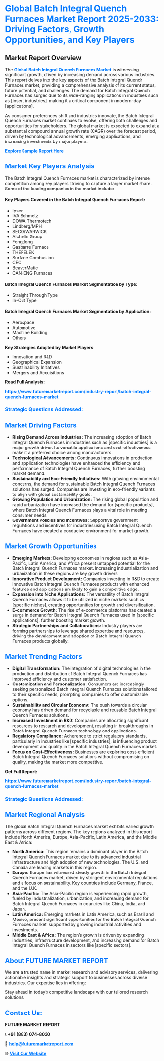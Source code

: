 <h1 style="color: #007BFF;">Global Batch Integral Quench Furnaces Market Report 2025-2033: Driving Factors, Growth Opportunities, and Key Players</h1>

<section id="overview">
<h2>Market Report Overview</h2>
<p>The <a href="https://www.futuremarketreport.com/industry-report/batch-integral-quench-furnaces-market" style="color: #007BFF; text-decoration: none;"><strong>Global Batch Integral Quench Furnaces Market</strong></a> is witnessing significant growth, driven by increasing demand across various industries. This report delves into the key aspects of the Batch Integral Quench Furnaces market, providing a comprehensive analysis of its current status, future potential, and challenges. The demand for Batch Integral Quench Furnaces has surged due to its wide-ranging applications in industries such as [insert industries], making it a critical component in modern-day [applications].</p>
<p>As consumer preferences shift and industries innovate, the Batch Integral Quench Furnaces market continues to evolve, offering both challenges and opportunities for stakeholders. The global market is expected to expand at a substantial compound annual growth rate (CAGR) over the forecast period, driven by technological advancements, emerging applications, and increasing investments by major players.</p>
</section>

<section id="overview">
<p><a href="https://www.futuremarketreport.com/request-sample/reportId=53437" style="color: #007BFF; text-decoration: none;"><strong>Explore Sample Report Here</strong></a></p>
</section>

<section id="key-players">
<h2 style="color: #007BFF;">Market Key Players Analysis</h2>
<p>The Batch Integral Quench Furnaces market is characterized by intense competition among key players striving to capture a larger market share. Some of the leading companies in the market include:</p>
<h4>Key Players Covered in the Batch Integral Quench Furnaces Report:</h4>
<ul><li>Ipsen</li><li>IVA Schmetz</li><li>DOWA Thermotech</li><li>Lindberg/MPH</li><li>SECO/WARWICK</li><li>Aichelin Group</li><li>Fengdong</li><li>Gasbarre Furnace</li><li>THERELEK</li><li>Surface Combustion</li><li>CEC</li><li>BeaverMatic</li><li>CAN-ENG Furnaces</li></ul>
<h4>Batch Integral Quench Furnaces Market Segmentation by Type:</h4>
<ul><li>Straight Through Type</li><li>In-Out Type</li></ul>

<h4>Batch Integral Quench Furnaces Market Segmentation by Application:</h4>
<ul><li>Aerospace</li><li>Automotive</li><li>Machine Building</li><li>Others</li></ul>
<p><strong>Key Strategies Adopted by Market Players:</strong></p>
<ul>
<li>Innovation and R&D</li>
<li>Geographical Expansion</li>
<li>Sustainability Initiatives</li>
<li>Mergers and Acquisitions</li>
</ul>
</section>

<section>
<p><strong>Read Full Analysis: </strong></p><a href="https://www.futuremarketreport.com/industry-report/batch-integral-quench-furnaces-market" style="color: #007BFF; text-decoration: none;"><strong>https://www.futuremarketreport.com/industry-report/batch-integral-quench-furnaces-market</strong></a>
<h3 style="color: #007BFF;">Strategic Questions Addressed:</h3>
</section>

<section id="driving-factors">
<h2 style="color: #007BFF;">Market Driving Factors</h2>
<ul>
<li><strong>Rising Demand Across Industries:</strong> The increasing adoption of Batch Integral Quench Furnaces in industries such as [specific industries] is a major growth driver. Its versatile applications and cost-effectiveness make it a preferred choice among manufacturers.</li>
<li><strong>Technological Advancements:</strong> Continuous innovations in production and application technologies have enhanced the efficiency and performance of Batch Integral Quench Furnaces, further boosting market demand.</li>
<li><strong>Sustainability and Eco-Friendly Initiatives:</strong> With growing environmental concerns, the demand for sustainable Batch Integral Quench Furnaces solutions has surged. Companies are investing in eco-friendly variants to align with global sustainability goals.</li>
<li><strong>Growing Population and Urbanization:</strong> The rising global population and rapid urbanization have increased the demand for [specific products], where Batch Integral Quench Furnaces plays a vital role in meeting consumer needs.</li>
<li><strong>Government Policies and Incentives:</strong> Supportive government regulations and incentives for industries using Batch Integral Quench Furnaces have created a conducive environment for market growth.</li>
</ul>
</section>

<section id="growth-opportunities">
<h2 style="color: #007BFF;">Market Growth Opportunities</h2>
<ul>
<li><strong>Emerging Markets:</strong> Developing economies in regions such as Asia-Pacific, Latin America, and Africa present untapped potential for the Batch Integral Quench Furnaces market. Increasing industrialization and urbanization in these regions are key growth drivers.</li>
<li><strong>Innovative Product Development:</strong> Companies investing in R&D to create innovative Batch Integral Quench Furnaces products with enhanced features and applications are likely to gain a competitive edge.</li>
<li><strong>Expansion into Niche Applications:</strong> The versatility of Batch Integral Quench Furnaces allows it to be utilized in niche markets such as [specific niches], creating opportunities for growth and diversification.</li>
<li><strong>E-commerce Growth:</strong> The rise of e-commerce platforms has created a surge in demand for Batch Integral Quench Furnaces used in [specific applications], further boosting market growth.</li>
<li><strong>Strategic Partnerships and Collaborations:</strong> Industry players are forming partnerships to leverage shared expertise and resources, driving the development and adoption of Batch Integral Quench Furnaces products globally.</li>
</ul>
</section>

<section id="trending-factors">
<h2 style="color: #007BFF;">Market Trending Factors</h2>
<ul>
<li><strong>Digital Transformation:</strong> The integration of digital technologies in the production and distribution of Batch Integral Quench Furnaces has improved efficiency and customer satisfaction.</li>
<li><strong>Customization and Personalization:</strong> Consumers are increasingly seeking personalized Batch Integral Quench Furnaces solutions tailored to their specific needs, prompting companies to offer customizable options.</li>
<li><strong>Sustainability and Circular Economy:</strong> The push towards a circular economy has driven demand for recyclable and reusable Batch Integral Quench Furnaces solutions.</li>
<li><strong>Increased Investment in R&D:</strong> Companies are allocating significant resources to research and development, resulting in breakthroughs in Batch Integral Quench Furnaces technology and applications.</li>
<li><strong>Regulatory Compliance:</strong> Adherence to strict regulatory standards, particularly in industries like [specific industries], is influencing product development and quality in the Batch Integral Quench Furnaces market.</li>
<li><strong>Focus on Cost-Effectiveness:</strong> Businesses are exploring cost-efficient Batch Integral Quench Furnaces solutions without compromising on quality, making the market more competitive.</li>
</ul>
</section>

<section>
<p><strong>Get Full Report: </strong></p><a href="https://www.futuremarketreport.com/industry-report/batch-integral-quench-furnaces-market" style="color: #007BFF; text-decoration: none;"><strong>https://www.futuremarketreport.com/industry-report/batch-integral-quench-furnaces-market</strong></a>
<h3 style="color: #007BFF;">Strategic Questions Addressed:</h3>
</section>


<section id="regional-analysis">
<h2 style="color: #007BFF;">Market Regional Analysis</h2>
<p>The global Batch Integral Quench Furnaces market exhibits varied growth patterns across different regions. The key regions analyzed in this report include North America, Europe, Asia-Pacific, Latin America, and the Middle East & Africa:</p>
<ul>
<li><strong>North America:</strong> This region remains a dominant player in the Batch Integral Quench Furnaces market due to its advanced industrial infrastructure and high adoption of new technologies. The U.S. and Canada are leading markets in this region.</li>
<li><strong>Europe:</strong> Europe has witnessed steady growth in the Batch Integral Quench Furnaces market, driven by stringent environmental regulations and a focus on sustainability. Key countries include Germany, France, and the U.K.</li>
<li><strong>Asia-Pacific:</strong> The Asia-Pacific region is experiencing rapid growth, fueled by industrialization, urbanization, and increasing demand for Batch Integral Quench Furnaces in countries like China, India, and Japan.</li>
<li><strong>Latin America:</strong> Emerging markets in Latin America, such as Brazil and Mexico, present significant opportunities for the Batch Integral Quench Furnaces market, supported by growing industrial activities and investments.</li>
<li><strong>Middle East & Africa:</strong> The region’s growth is driven by expanding industries, infrastructure development, and increasing demand for Batch Integral Quench Furnaces in sectors like [specific sectors].</li>
</ul>
</section>

<footer>
<h2 style="color: #007BFF;">About FUTURE MARKET REPORT</h2>
<p>We are a trusted name in market research and advisory services, delivering actionable insights and strategic support to businesses across diverse industries. Our expertise lies in offering:</p>

<p>Stay ahead in today’s competitive landscape with our tailored research solutions.</p>

<h2 style="color: #007BFF;">Contact Us:</h2>
<p><strong>FUTURE MARKET REPORT</strong></p>
<p>📞 <strong>+91 (883) 074-8030</strong></p>
<p>📧 <strong><a href="mailto:help@futuremarketreport.com" style="color: #007BFF;">help@futuremarketreport.com</a></strong></p>
<p>🌐 <strong><a href="https://www.futuremarketreport.com/" style="color: #007BFF;">Visit Our Website</a></strong></p>
</footer>